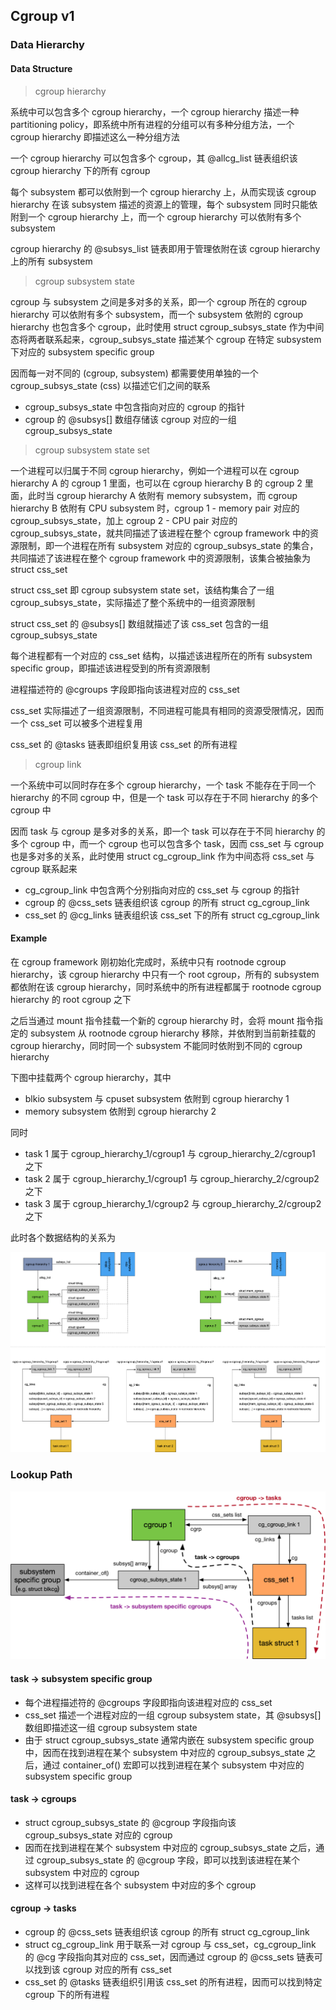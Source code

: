 ## Cgroup v1

### Data Hierarchy

#### Data Structure

> cgroup hierarchy

系统中可以包含多个 cgroup hierarchy，一个 cgroup hierarchy 描述一种 partitioning policy，即系统中所有进程的分组可以有多种分组方法，一个 cgroup hierarchy 即描述这么一种分组方法


一个 cgroup hierarchy 可以包含多个 cgroup，其 @allcg_list 链表组织该 cgroup hierarchy 下的所有 cgroup


每个 subsystem 都可以依附到一个 cgroup hierarchy 上，从而实现该 cgroup hierarchy 在该 subsystem 描述的资源上的管理，每个 subsystem 同时只能依附到一个 cgroup hierarchy 上，而一个 cgroup hierarchy 可以依附有多个 subsystem

cgroup hierarchy 的 @subsys_list 链表即用于管理依附在该 cgroup hierarchy 上的所有 subsystem


> cgroup subsystem state

cgroup 与 subsystem 之间是多对多的关系，即一个 cgroup 所在的 cgroup hierarchy 可以依附有多个 subsystem，而一个 subsystem 依附的 cgroup hierarchy 也包含多个 cgroup，此时使用 struct cgroup_subsys_state 作为中间态将两者联系起来，cgroup_subsys_state 描述某个 cgroup 在特定 subsystem 下对应的 subsystem specific group

因而每一对不同的 (cgroup, subsystem) 都需要使用单独的一个 cgroup_subsys_state (css) 以描述它们之间的联系

- cgroup_subsys_state 中包含指向对应的 cgroup 的指针
- cgroup 的 @subsys[] 数组存储该 cgroup 对应的一组 cgroup_subsys_state


> cgroup subsystem state set

一个进程可以归属于不同 cgroup hierarchy，例如一个进程可以在 cgroup hierarchy A 的 cgroup 1 里面，也可以在 cgroup hierarchy B 的 cgroup 2 里面，此时当 cgroup hierarchy A 依附有 memory subsystem，而 cgroup hierarchy B 依附有 CPU subsystem 时，cgroup 1 - memory pair 对应的 cgroup_subsys_state，加上 cgroup 2 - CPU pair 对应的 cgroup_subsys_state，就共同描述了该进程在整个 cgroup framework 中的资源限制，即一个进程在所有 subsystem 对应的 cgroup_subsys_state 的集合，共同描述了该进程在整个 cgroup framework 中的资源限制，该集合被抽象为 struct css_set

struct css_set 即 cgroup subsystem state set，该结构集合了一组 cgroup_subsys_state，实际描述了整个系统中的一组资源限制

struct css_set 的 @subsys[] 数组就描述了该 css_set 包含的一组 cgroup_subsys_state


每个进程都有一个对应的 css_set 结构，以描述该进程所在的所有 subsystem specific group，即描述该进程受到的所有资源限制

进程描述符的 @cgroups 字段即指向该进程对应的 css_set


css_set 实际描述了一组资源限制，不同进程可能具有相同的资源受限情况，因而一个 css_set 可以被多个进程复用

css_set 的 @tasks 链表即组织复用该 css_set 的所有进程


> cgroup link

一个系统中可以同时存在多个 cgroup hierarchy，一个 task 不能存在于同一个 hierarchy 的不同 cgroup 中，但是一个 task 可以存在于不同 hierarchy 的多个 cgroup 中

因而 task 与 cgroup 是多对多的关系，即一个 task 可以存在于不同 hierarchy 的多个 cgroup 中，而一个 cgroup 也可以包含多个 task，因而 css_set 与 cgroup 也是多对多的关系，此时使用 struct cg_cgroup_link 作为中间态将 css_set 与 cgroup 联系起来

- cg_cgroup_link 中包含两个分别指向对应的 css_set 与 cgroup 的指针
- cgroup 的 @css_sets 链表组织该 cgroup 的所有 struct cg_cgroup_link
- css_set 的 @cg_links 链表组织该 css_set 下的所有 struct cg_cgroup_link


#### Example

在 cgroup framework 刚初始化完成时，系统中只有 rootnode cgroup hierarchy，该 cgroup hierarchy 中只有一个 root cgroup，所有的 subsystem 都依附在该 cgroup hierarchy，同时系统中的所有进程都属于 rootnode cgroup hierarchy 的 root cgroup 之下

之后当通过 mount 指令挂载一个新的 cgroup hierarchy 时，会将 mount 指令指定的 subsystem 从 rootnode cgroup hierarchy 移除，并依附到当前新挂载的 cgroup hierarchy，同时同一个 subsystem 不能同时依附到不同的 cgroup hierarchy


下图中挂载两个 cgroup hierarchy，其中

- blkio subsystem 与 cpuset subsystem 依附到 cgroup hierarchy 1
- memory subsystem 依附到 cgroup hierarchy 2


同时

- task 1 属于 cgroup_hierarchy_1/cgroup1 与 cgroup_hierarchy_2/cgroup1 之下
- task 2 属于 cgroup_hierarchy_1/cgroup1 与 cgroup_hierarchy_2/cgroup2 之下
- task 3 属于 cgroup_hierarchy_1/cgroup2 与 cgroup_hierarchy_2/cgroup2 之下

此时各个数据结构的关系为

![cgroup_framework](media/16221921883935/cgroup_framework.png)


### Lookup Path

![cgroup_lookup_path](media/16221921883935/cgroup_lookup_path.jpg)


#### task -> subsystem specific group

- 每个进程描述符的 @cgroups 字段即指向该进程对应的 css_set
- css_set 描述一个进程对应的一组 cgroup subsystem state，其 @subsys[] 数组即描述这一组 cgroup subsystem state
- 由于 struct cgroup_subsys_state 通常内嵌在 subsystem specific group 中，因而在找到进程在某个 subsystem 中对应的 cgroup_subsys_state 之后，通过 container_of() 宏即可以找到进程在某个 subsystem 中对应的 subsystem specific group


#### task -> cgroups

- struct cgroup_subsys_state 的 @cgroup 字段指向该 cgroup_subsys_state 对应的 cgroup
- 因而在找到进程在某个 subsystem 中对应的 cgroup_subsys_state 之后，通过 cgroup_subsys_state 的 @cgroup 字段，即可以找到该进程在某个 subsystem 中对应的 cgroup
- 这样可以找到进程在各个 subsystem 中对应的多个 cgroup


#### cgroup -> tasks

- cgroup 的 @css_sets 链表组织该 cgroup 的所有 struct cg_cgroup_link
- struct cg_cgroup_link 用于联系一对 cgroup 与 css_set，cg_cgroup_link 的 @cg 字段指向其对应的 css_set，因而通过 cgroup 的 @css_sets 链表可以找到该 cgroup 对应的所有 css_set
- css_set 的 @tasks 链表组织引用该 css_set 的所有进程，因而可以找到特定 cgroup 下的所有进程


